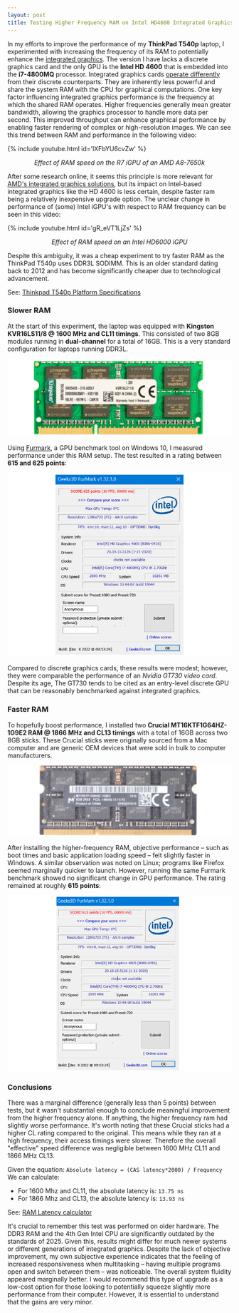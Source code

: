 ```yaml
---
layout: post
title: Testing Higher Frequency RAM on Intel HD4600 Integrated Graphics
---
```


In my efforts to improve the performance of my **ThinkPad T540p** laptop, I experimented with increasing the frequency of its RAM to potentially enhance the [integrated graphics](https://www.intel.com/content/www/us/en/support/articles/000057824/graphics.html). The version I have lacks a discrete graphics card and the only GPU is the **Intel HD 4600** that is embedded into the **i7-4800MQ** processor. Integrated graphics cards [operate differently](https://en.wikipedia.org/wiki/Graphics_processing_unit#Integrated_graphics) from their discrete counterparts. They are inherently less powerful and share the system RAM with the CPU for graphical computations. One key factor influencing integrated graphics performance is the frequency at which the shared RAM operates. Higher frequencies generally mean greater bandwidth, allowing the graphics processor to handle more data per second. This improved throughput can enhance graphical performance by enabling faster rendering of complex or high-resolution images. We can see this trend between RAM and performance in the following video:

{% include youtube.html id='lXFbYU6cvZw' %}  
<p align="center"><i>Effect of RAM speed on the R7 iGPU of an AMD A8-7650k</i></p>

After some research online, it seems this principle is more relevant for [AMD's integrated graphics solutions](https://en.wikipedia.org/wiki/AMD_APU), but its impact on Intel-based integrated graphics like the HD 4600 is less certain, despite faster ram being a relatively inexpensive upgrade option. The unclear change in performance of (some) Intel iGPU's with respect to RAM frequency can be seen in this video:

{% include youtube.html id='gR_eVT1LjZs' %}  
<p align="center"><i>Effect of RAM speed on an Intel HD6000 iGPU</i></p>

Despite this ambiguity, it was a cheap experiment to try faster RAM as the ThinkPad T540p uses DDR3L SODIMM. This is an older standard dating back to 2012 and has become significantly cheaper due to technological advancement. 

See: [Thinkpad T540p Platform Specifications](https://psref.lenovo.com/syspool/Sys/PDF/ThinkPad/ThinkPad_T540p/ThinkPad_T540p_Spec.PDF)


### Slower RAM
At the start of this experiment, the laptop was equipped with __Kingston KVR16LS11/8 @ 1600 MHz and CL11 timings__. This consisted of two 8GB modules running in __dual-channel__ for a total of 16GB. This is a very standard configuration for laptops running DDR3L.

![Image](/img/igpu-ram-test/kingston-ram-stick.png)

Using [Furmark](https://geeks3d.com/furmark/), a GPU benchmark tool on Windows 10, I measured performance under this RAM setup. The test resulted in a rating between **615 and 625 points**:

![Image](/img/igpu-ram-test/1600-ram.png)

Compared to discrete graphics cards, these results were modest; however, they were comparable the performance of an _Nvidia GT730 video card_. Despite its age, The GT730 tends to be cited as an entry-level discrete GPU that can be reasonably benchmarked against integrated graphics.

### Faster RAM
To hopefully boost performance, I installed two __Crucial MT16KTF1G64HZ-1G9E2 RAM @ 1866 MHz and CL13 timings__ with a total of 16GB across two 8GB sticks. These Crucial sticks were originally sourced from a Mac computer and are generic OEM devices that were sold in bulk to computer manufacturers. 

![Image](/img/igpu-ram-test/crucial-ram-stick.png)

After installing the higher-frequency RAM, objective performance – such as boot times and basic application loading speed – felt slightly faster in Windows. A similar observation was noted on Linux; programs like Firefox seemed marginally quicker to launch. However, running the same Furmark benchmark showed no significant change in GPU performance. The rating remained at roughly **615 points**:

![Image](/img/igpu-ram-test/1866-ram.png)


### Conclusions
There was a marginal difference (generally less than 5 points) between tests, but it wasn't substantial enough to conclude meaningful improvement from the higher frequency alone. If anything, the higher frequency ram had slightly worse performance. It's worth noting that these Crucial sticks had a higher CL rating compared to the original. This means while they ran at a high frequency, their access timings were slower. Therefore the overall "effective" speed difference was negligible between 1600 MHz CL11 and 1866 MHz CL13.

Given the equation: `Absolute latency = (CAS latency*2000) / Frequency`
We can calculate:

- For 1600 Mhz and CL11, the absolute latency is: `13.75 ns`
- For 1866 Mhz and CL13, the absolute latency is: `13.93 ns`

See: [RAM Latency calculator](https://www.xbitlabs.com/ram-speed-calculator/)

It's crucial to remember this test was performed on older hardware. The DDR3 RAM and the 4th Gen Intel CPU are significantly outdated by the standards of 2025. Given this, results might differ for much newer systems or different generations of integrated graphics. Despite the lack of objective improvement, my own subjective experience indicates that the feeling of increased responsiveness when multitasking – having multiple programs open and switch between them – was noticeable. The overall system fluidity appeared marginally better. I would recommend this type of upgrade as a low-cost option for those looking to potentially squeeze slightly more performance from their computer. However, it is essential to understand that the gains are very minor.
